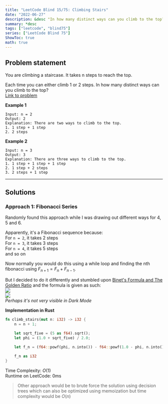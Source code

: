 ```yaml
---
title: "LeetCode Blind 15/75: Climbing Stairs"
date: "2022-06-27"
description: &desc "In how many distinct ways can you climb to the top?"
summary: *desc
tags: ["leetcode", "blind75"]
series: ["LeetCode Blind 75"]
ShowToc: true
math: true
---
```


## Problem statement

You are climbing a staircase. It takes n steps to reach the top.

Each time you can either climb 1 or 2 steps. In how many distinct ways can you climb to the top?  
[Link to problem](https://leetcode.com/problems/climbing-stairs/)

**Example 1**

```
Input: n = 2
Output: 2
Explanation: There are two ways to climb to the top.
1. 1 step + 1 step
2. 2 steps
```

**Example 2**

```
Input: n = 3
Output: 3
Explanation: There are three ways to climb to the top.
1. 1 step + 1 step + 1 step
2. 1 step + 2 steps
3. 2 steps + 1 step
```

---

## Solutions

### Approach 1: Fibonacci Series

Randomly found this approach while I was drawing out different ways for
4, 5 and 6.  

Apparently, it's a Fibonacci sequence because:  
For `n = 2`, it takes 2 steps  
For `n = 3`, it takes 3 steps  
For `n = 4`, it takes 5 steps  
and so on  

Now normally you would do this using a while loop and finding the nth
fibonacci using $F_{n+1} = F_n + F_{n-1}$.  

But I decided to do it differently and stumbled upon [Binet's Formula and The Golden Ratio](https://en.wikipedia.org/wiki/Fibonacci_number) and the formula is given as such:  
![](https://wikimedia.org/api/rest_v1/media/math/render/svg/80f3adaabc7795348c3647d253891b5790ef6dd7)  
![](https://wikimedia.org/api/rest_v1/media/math/render/svg/de8aaf6a6b60f0f58cc274515efd7f177bd65802)  
_Perhaps it's not very visible in Dark Mode_  

**Implementation in Rust**

```rs
fn climb_stairs(mut n: i32) -> i32 {
    n = n + 1;

    let sqrt_five = (5 as f64).sqrt();
    let phi = (1.0 + sqrt_five) / 2.0;
    
    let f_n = (f64::powf(phi, n.into()) - f64::powf(1.0 - phi, n.into())) / sqrt_five;

    f_n as i32
}
```

Time Complexity: $O(1)$  
Runtime on LeetCode: $0$ms  

> Other approach would be to brute force the solution using decision trees which can also be
> optimized using memoization but time complexity would be $O(n)$
